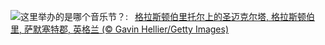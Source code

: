 ![](https://www.bing.com/th?id=OHR.GlastonburyScenic_ZH-CN9162571249_UHD.jpg&w=1000)这里举办的是哪个音乐节？:&nbsp;&ensp;[格拉斯顿伯里托尔上的圣迈克尔塔, 格拉斯顿伯里, 萨默塞特郡, 英格兰 (© Gavin Hellier/Getty Images)](https://www.bing.com/th?id=OHR.GlastonburyScenic_ZH-CN9162571249_UHD.jpg)
<br><br/>
